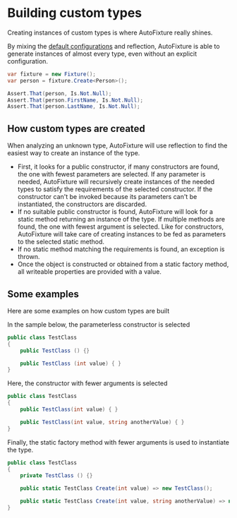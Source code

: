 # Building custom types

Creating instances of custom types is where AutoFixture really shines.

By mixing the [default configurations](./default-configurations.md) and reflection, AutoFixture is able to generate instances of almost every type, even without an explicit configuration.

```csharp
var fixture = new Fixture();
var person = fixture.Create<Person>();

Assert.That(person, Is.Not.Null);
Assert.That(person.FirstName, Is.Not.Null);
Assert.That(person.LastName, Is.Not.Null);
```

## How custom types are created

When analyzing an unknown type, AutoFixture will use reflection to find the easiest way to create an instance of the type.

* First, it looks for a public constructor, if many constructors are found, the one with fewest parameters are selected. If any parameter is needed, AutoFixture will recursively create instances of the needed types to satisfy the requirements of the selected constructor. If the constructor can't be invoked because its parameters can't be instantiated, the constructors are discarded.
* If no suitable public constructor is found, AutoFixture will look for a static method returning an instance of the type. If multiple methods are found, the one with fewest argument is selected. Like for constructors, AutoFixture will take care of creating instances to be fed as parameters to the selected static method.
* If no static method matching the requirements is found, an exception is thrown.
* Once the object is constructed or obtained from a static factory method, all writeable properties are provided with a value.

## Some examples

Here are some examples on how custom types are built

In the sample below, the parameterless constructor is selected

```csharp
public class TestClass
{
    public TestClass () {}

    public TestClass (int value) { }
}
```

Here, the constructor with fewer arguments is selected

```csharp
public class TestClass
{
    public TestClass(int value) { }

    public TestClass(int value, string anotherValue) { }
}
```

Finally, the static factory method with fewer arguments is used to instantiate the type.

```csharp
public class TestClass
{
    private TestClass () {}

    public static TestClass Create(int value) => new TestClass();

    public static TestClass Create(int value, string anotherValue) => new TestClass();
}
```

